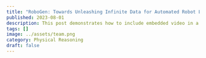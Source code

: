 ```yaml
---
title: "RoboGen: Towards Unleashing Infinite Data for Automated Robot Learning via Generative Simulation"
published: 2023-08-01
description: This post demonstrates how to include embedded video in a blog post.
tags: []
image: ../assets/team.png
category: Physical Reasoning 
draft: false
---
```

